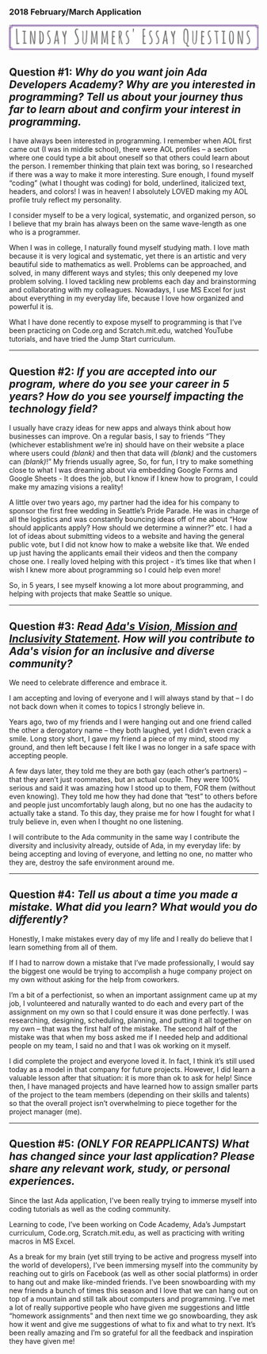 ### 2018 February/March Application

![EssayQuestions]    
  
## **Question #1: *Why do you want join Ada Developers Academy? Why are you interested in programming? Tell us about your journey thus far to learn about and confirm your interest in programming.***  
  
I have always been interested in programming. I remember when AOL first came out (I was in middle school), there were AOL profiles – a section where one could type a bit about oneself so that others could learn about the person. I remember thinking that plain text was boring, so I researched if there was a way to make it more interesting. Sure enough, I found myself “coding” (what I thought was coding) for bold, underlined, italicized text, headers, and colors! I was in heaven! I absolutely LOVED making my AOL profile truly reflect my personality.  

I consider myself to be a very logical, systematic, and organized person, so I believe that my brain has always been on the same wave-length as one who is a programmer.  

When I was in college, I naturally found myself studying math. I love math because it is very logical and systematic, yet there is an artistic and very beautiful side to mathematics as well. Problems can be approached, and solved, in many different ways and styles; this only deepened my love problem solving. I loved tackling new problems each day and brainstorming and collaborating with my colleagues.
Nowadays, I use MS Excel for just about everything in my everyday life, because I love how organized and powerful it is.  

What I have done recently to expose myself to programming is that I’ve been practicing on Code.org and Scratch.mit.edu, watched YouTube tutorials, and have tried the Jump Start curriculum.  
  
----------
## **Question #2: *If you are accepted into our program, where do you see your career in 5 years? How do you see yourself impacting the technology field?***  
  
I usually have crazy ideas for new apps and always think about how businesses can improve. On a regular basis, I say to friends “They (whichever establishment we’re in) should have on their website a place where users could _(blank)_ and then that data will _(blank)_ and the customers can _(blank)_!” My friends usually agree, So, for fun, I try to make something close to what I was dreaming about via embedding Google Forms and Google Sheets - It does the job, but I know if I knew how to program, I could make my amazing visions a reality!  
  
A little over two years ago, my partner had the idea for his company to sponsor the first free wedding in Seattle’s Pride Parade. He was in charge of all the logistics and was constantly bouncing ideas off of me about “How should applicants apply? How should we determine a winner?” etc. I had a lot of ideas about submitting videos to a website and having the general public vote, but I did not know how to make a website like that. We ended up just having the applicants email their videos and then the company chose one. I really loved helping with this project - it’s times like that when I wish I knew more about programming so I could help even more!  
  
So, in 5 years, I see myself knowing a lot more about programming, and helping with projects that make Seattle so unique.  
  
  
----------  
## **Question #3: *Read [Ada's Vision, Mission and Inclusivity Statement]. How will you contribute to Ada's vision for an inclusive and diverse community?***  
  
We need to celebrate difference and embrace it.  
  
I am accepting and loving of everyone and I will always stand by that – I do not back down when it comes to topics I strongly believe in.  
  
Years ago, two of my friends and I were hanging out and one friend called the other a derogatory name – they both laughed, yet I didn’t even crack a smile. Long story short, I gave my friend a piece of my mind, stood my ground, and then left because I felt like I was no longer in a safe space with accepting people.  
  
A few days later, they told me they are both gay (each other’s partners) – that they aren’t just roommates, but an actual couple. They were 100% serious and said it was amazing how I stood up to them, FOR them (without even knowing). They told me how they had done that “test” to others before and people just uncomfortably laugh along, but no one has the audacity to actually take a stand. To this day, they praise me for how I fought for what I truly believe in, even when I thought no one listening.  
  
I will contribute to the Ada community in the same way I contribute the diversity and inclusivity already, outside of Ada, in my everyday life: by being accepting and loving of everyone, and letting no one, no matter who they are, destroy the safe environment around me.  
  
    
----------
## **Question #4: *Tell us about a time you made a mistake. What did you learn? What would you do differently?***  

Honestly, I make mistakes every day of my life and I really do believe that I learn something from all of them.  

If I had to narrow down a mistake that I’ve made professionally, I would say the biggest one would be trying to accomplish a huge company project on my own without asking for the help from coworkers.  
  
I’m a bit of a perfectionist, so when an important assignment came up at my job, I volunteered and naturally wanted to do each and every part of the assignment on my own so that I could ensure it was done perfectly. I was researching, designing, scheduling, planning, and putting it all together on my own – that was the first half of the mistake. The second half of the mistake was that when my boss asked me if I needed help and additional people on my team, I said no and that I was ok working on it myself.  
  
I did complete the project and everyone loved it. In fact, I think it’s still used today as a model in that company for future projects. However, I did learn a valuable lesson after that situation: it is more than ok to ask for help! Since then, I have managed projects and have learned how to assign smaller parts of the project to the team members (depending on their skills and talents) so that the overall project isn’t overwhelming to piece together for the project manager (me).  
  
    
----------
## **Question #5: *(ONLY FOR REAPPLICANTS) What has changed since your last application? Please share any relevant work, study, or personal experiences.***  
  
Since the last Ada application, I've been really trying to immerse myself into coding tutorials as well as the coding community.  
 
Learning to code, I’ve been working on Code Academy, Ada’s Jumpstart curriculum, Code.org, Scratch.mit.edu, as well as practicing with writing macros in MS Excel.  
  
As a break for my brain (yet still trying to be active and progress myself into the world of developers), I’ve been immersing myself into the community by reaching out to girls on Facebook (as well as other social platforms) in order to hang out and make like-minded friends. I’ve been snowboarding with my new friends a bunch of times this season and I love that we can hang out on top of a mountain and still talk about computers and programming. I’ve met a lot of really supportive people who have given me suggestions and little “homework assignments” and then next time we go snowboarding, they ask how it went and give me suggestions of what to fix and what to try next. It’s been really amazing and I’m so grateful for all the feedback and inspiration they have given me!  
  
  
[Wix.com]: http://www.wix.com
[Scratch]: https://scratch.mit.edu
[Code.org]: http://www.code.org
[Ada's Vision, Mission and Inclusivity Statement]: http://adadevelopersacademy.org/program
[EssayQuestions]: https://github.com/LindsaySummers/Aug-2017-Essay-Questions/blob/master/LS'%20Essay%20Questions.png

